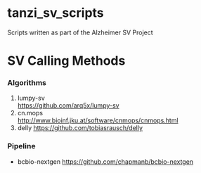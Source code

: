 tanzi_sv_scripts
================

Scripts written as part of the Alzheimer SV Project

# SV Calling Methods

### Algorithms
1. lumpy-sv  
<https://github.com/arq5x/lumpy-sv>
2. cn.mops  
<http://www.bioinf.jku.at/software/cnmops/cnmops.html>
3. delly
<https://github.com/tobiasrausch/delly>

### Pipeline
* bcbio-nextgen
<https://github.com/chapmanb/bcbio-nextgen>
